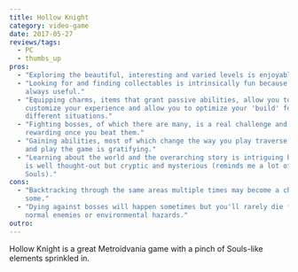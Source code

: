 ```yaml
---
title: Hollow Knight
category: video-game
date: 2017-05-27
reviews/tags:
  - PC
  - thumbs_up
pros:
  - "Exploring the beautiful, interesting and varied levels is enjoyable."
  - "Looking for and finding collectables is intrinsically fun because they are
    always useful."
  - "Equipping charms, items that grant passive abilities, allow you to
    customize your experience and allow you to optimize your 'build' for
    different situations."
  - "Fighting bosses, of which there are many, is a real challenge and quite
    rewarding once you beat them."
  - "Gaining abilities, most of which change the way you play traverse, fight
    and play the game is gratifying."
  - "Learning about the world and the overarching story is intriguing because it
    is well thought-out but cryptic and mysterious (reminds me a lot of Dark
    Souls)."
cons:
  - "Backtracking through the same areas multiple times may become a chore for
    some."
  - "Dying against bosses will happen sometimes but you'll rarely die from
    normal enemies or environmental hazards."
outro:
---
```


Hollow Knight is a great Metroidvania game with a pinch of Souls-like elements
sprinkled in.
